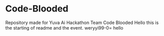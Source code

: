 # Code-Blooded
Repository made for Yuva Ai Hackathon Team Code Blooded
Hello this is the starting of readme and the event.
weryyi99-0=
hello
